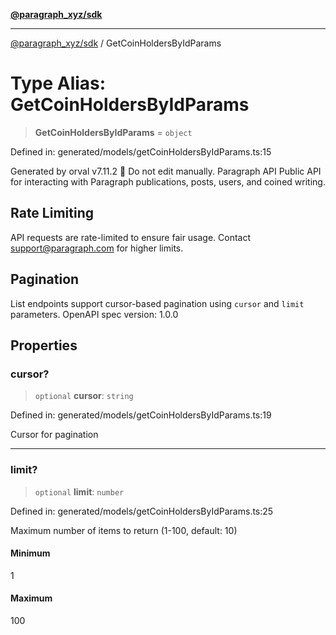 [**@paragraph_xyz/sdk**](../README.md)

***

[@paragraph_xyz/sdk](../README.md) / GetCoinHoldersByIdParams

# Type Alias: GetCoinHoldersByIdParams

> **GetCoinHoldersByIdParams** = `object`

Defined in: generated/models/getCoinHoldersByIdParams.ts:15

Generated by orval v7.11.2 🍺
Do not edit manually.
Paragraph API
Public API for interacting with Paragraph publications, posts, users, and coined writing.

## Rate Limiting
API requests are rate-limited to ensure fair usage. Contact support@paragraph.com for higher limits.

## Pagination
List endpoints support cursor-based pagination using `cursor` and `limit` parameters.
OpenAPI spec version: 1.0.0

## Properties

### cursor?

> `optional` **cursor**: `string`

Defined in: generated/models/getCoinHoldersByIdParams.ts:19

Cursor for pagination

***

### limit?

> `optional` **limit**: `number`

Defined in: generated/models/getCoinHoldersByIdParams.ts:25

Maximum number of items to return (1-100, default: 10)

#### Minimum

1

#### Maximum

100
